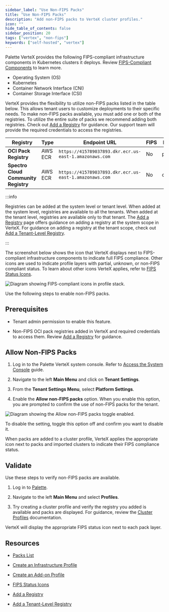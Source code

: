 ```yaml
---
sidebar_label: "Use Non-FIPS Packs"
title: "Use Non-FIPS Packs"
description: "Add non-FIPS packs to VerteX cluster profiles."
icon: ""
hide_table_of_contents: false
sidebar_position: 20
tags: ["vertex", "non-fips"]
keywords: ["self-hosted", "vertex"]
---
```


Palette VerteX provides the following FIPS-compliant infrastructure components in Kubernetes clusters it deploys. Review
[FIPS-Compliant Components](../../fips/fips-compliant-components.md) to learn more.

- Operating System (OS)
- Kubernetes
- Container Network Interface (CNI)
- Container Storage Interface (CSI)

VerteX provides the flexibility to utilize non-FIPS packs listed in the table below. This allows tenant users to
customize deployments to their specific needs. To make non-FIPS packs available, you must add one or both of the
registries. To utilize the entire suite of packs we recommend adding both registries. Check out
[Add a Registry](../add-registry.md) for guidance. Our support team will provide the required credentials to access the
registries.

| **Registry**                         | **Type** | **Endpoint URL**                                       | **FIPS** | **Base Path** |
| ------------------------------------ | -------- | ------------------------------------------------------ | -------- | ------------- |
| **OCI Pack Registry**                | AWS ECR  | `https://415789037893.dkr.ecr.us-east-1.amazonaws.com` | No       | production    |
| **Spectro Cloud Community Registry** | AWS ECR  | `https://415789037893.dkr.ecr.us-east-1.amazonaws.com` | No       | community     |

:::info

Registries can be added at the system level or tenant level. When added at the system level, registries are available to
all the tenants. When added at the tenant level, registries are available only to that tenant. The
[Add a Registry](../add-registry.md) page offers guidance on adding a registry at the system scope in VerteX. For
guidance on adding a registry at the tenant scope, check out
[Add a Tenant-Level Registry](../../../tenant-settings/add-registry.md).

:::

The screenshot below shows the icon that VerteX displays next to FIPS-compliant infrastructure components to indicate
full FIPS compliance. Other icons are used to indicate profile layers with partial, unknown, or non-FIPS compliant
status. To learn about other icons VerteX applies, refer to [FIPS Status Icons](../../fips/fips-status-icons.md).

![Diagram showing FIPS-compliant icons in profile stack.](/vertex_fips-status-icons_icons-in-profile-stack.webp)

Use the following steps to enable non-FIPS packs.

## Prerequisites

- Tenant admin permission to enable this feature.

- Non-FIPS OCI pack registries added in VerteX and required credentials to access them. Review
  [Add a Registry](../add-registry.md) for guidance.

## Allow Non-FIPS Packs

1. Log in to the Palette VerteX system console. Refer to
   [Access the System Console](../system-management.md#access-the-system-console) guide.

2. Navigate to the left **Main Menu** and click on **Tenant Settings**.

3. From the **Tenant Settings Menu**, select **Platform Settings**.

4. Enable the **Allow non-FIPS packs** option. When you enable this option, you are prompted to confirm the use of
   non-FIPS packs for the tenant.

![Diagram showing the Allow non-FIPS packs toggle enabled.](/vertex_use-non-fips-settings_nonFips-packs.webp)

To disable the setting, toggle this option off and confirm you want to disable it.

When packs are added to a cluster profile, VerteX applies the appropriate icon next to packs and imported clusters to
indicate their FIPS compliance status.

## Validate

Use these steps to verify non-FIPS packs are available.

1. Log in to [Palette](https://console.spectrocloud.com).

2. Navigate to the left **Main Menu** and select **Profiles**.

3. Try creating a cluster profile and verify the registry you added is available and packs are displayed. For guidance,
   review the [Cluster Profiles](../../../profiles/cluster-profiles/cluster-profiles.md) documentation.

VerteX will display the appropriate FIPS status icon next to each pack layer.

## Resources

- [Packs List](../../../integrations/integrations.mdx)

- [Create an Infrastructure Profile](../../../profiles/cluster-profiles/create-cluster-profiles/create-infrastructure-profile.md)

- [Create an Add-on Profile](../../../profiles/cluster-profiles/create-cluster-profiles/create-addon-profile/create-addon-profile.md)

- [FIPS Status Icons](../../fips/fips-status-icons.md)

- [Add a Registry](../add-registry.md)

- [Add a Tenant-Level Registry](../../../tenant-settings/add-registry.md)
